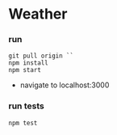 # Weather

### run
```
git pull origin ``
npm install
npm start
```
* navigate to localhost:3000

### run tests
```
npm test
```

